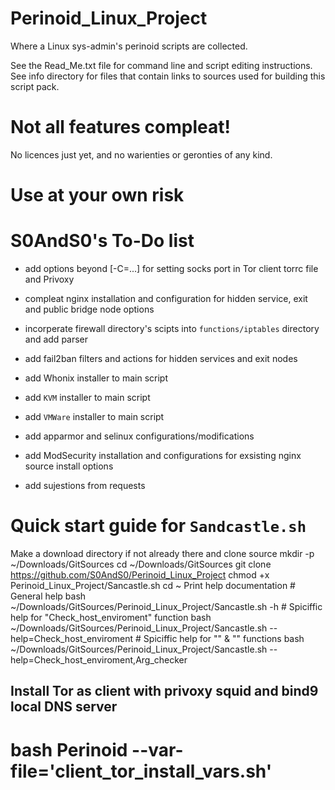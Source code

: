 # Perinoid_Linux_Project
Where a Linux sys-admin's perinoid scripts are collected.

See the Read_Me.txt file for command line and script editing instructions.
See info directory for files that contain links to sources used for building this script pack.

# Not all features compleat!

No licences just yet, and no warienties or geronties of any kind.

# Use at your own risk

# S0AndS0's To-Do list

- add options beyond [-C=...] for setting socks port in Tor client torrc file and Privoxy

- compleat nginx installation and configuration for hidden service, exit and public bridge node options

- incorperate firewall directory's scipts into `functions/iptables` directory and add parser

- add fail2ban filters and actions for hidden services and exit nodes

- add Whonix installer to main script

- add `KVM` installer to main script

- add `VMWare` installer to main script

- add apparmor and selinux configurations/modifications

- add ModSecurity installation and configurations for exsisting nginx source install options

- add sujestions from requests

# Quick start guide for `Sandcastle.sh`
Make a download directory if not already there and clone source
    mkdir -p ~/Downloads/GitSources
    cd ~/Downloads/GitSources
    git clone https://github.com/S0AndS0/Perinoid_Linux_Project
    chmod +x Perinoid_Linux_Project/Sancastle.sh
    cd ~
Print help documentation
    # General help
    bash ~/Downloads/GitSources/Perinoid_Linux_Project/Sancastle.sh -h
    # Spiciffic help for "Check_host_enviroment" function
    bash ~/Downloads/GitSources/Perinoid_Linux_Project/Sancastle.sh --help=Check_host_enviroment
    # Spiciffic help for "" & "" functions
    bash ~/Downloads/GitSources/Perinoid_Linux_Project/Sancastle.sh --help=Check_host_enviroment,Arg_checker


## Install Tor as client with privoxy squid and bind9 local DNS server
# bash Perinoid --var-file='client_tor_install_vars.sh'


